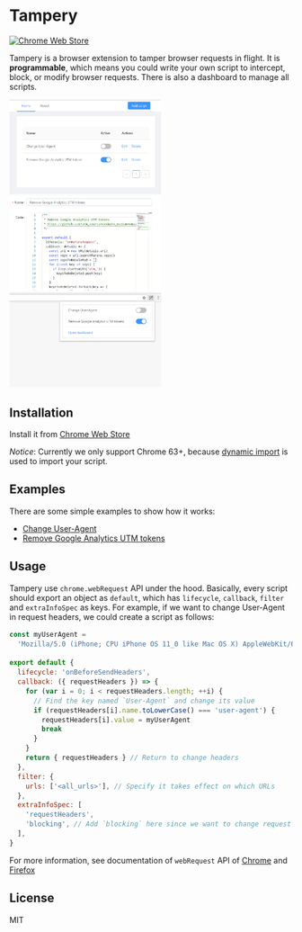 # Tampery

[![Chrome Web Store](https://img.shields.io/chrome-web-store/v/bipnikifgdamlhpdkkmoaiokbgfkeapl.svg)](https://chrome.google.com/webstore/detail/tampery/bipnikifgdamlhpdkkmoaiokbgfkeapl)

Tampery is a browser extension to tamper browser requests in flight. It is **programmable**, which means you could write your own script to intercept, block, or modify browser requests. There is also a dashboard to manage all scripts.

<img src="assets/dashboard.png" width="270"> <img src="assets/edit.png" width="270"> <img src="assets/popup.png" width="270">

## Installation

Install it from [Chrome Web Store](https://chrome.google.com/webstore/detail/tampery/bipnikifgdamlhpdkkmoaiokbgfkeapl)

_Notice_: Currently we only support Chrome 63+, because [dynamic import](https://developers.google.com/web/updates/2017/11/dynamic-import) is used to import your script.

## Examples

There are some simple examples to show how it works:

- [Change User-Agent](src/examples/change-user-agent.js)
- [Remove Google Analytics UTM tokens](src/examples/remove-google-analytics-utm-tokens.js)

## Usage

Tampery use `chrome.webRequest` API under the hood. Basically, every script should export an object as `default`, which has `lifecycle`, `callback`, `filter` and `extraInfoSpec` as keys. For example, if we want to change User-Agent in request headers, we could create a script as follows:

```js
const myUserAgent =
  'Mozilla/5.0 (iPhone; CPU iPhone OS 11_0 like Mac OS X) AppleWebKit/604.1.38 (KHTML, like Gecko) Version/11.0 Mobile/15A372 Safari/604.1'

export default {
  lifecycle: 'onBeforeSendHeaders',
  callback: ({ requestHeaders }) => {
    for (var i = 0; i < requestHeaders.length; ++i) {
      // Find the key named `User-Agent` and change its value
      if (requestHeaders[i].name.toLowerCase() === 'user-agent') {
        requestHeaders[i].value = myUserAgent
        break
      }
    }
    return { requestHeaders } // Return to change headers
  },
  filter: {
    urls: ['<all_urls>'], // Specify it takes effect on which URLs
  },
  extraInfoSpec: [
    'requestHeaders',
    'blocking', // Add `blocking` here since we want to change request headers
  ],
}
```

For more information, see documentation of `webRequest` API of [Chrome](https://developer.chrome.com/extensions/webRequest) and [Firefox](https://developer.mozilla.org/en-US/Add-ons/WebExtensions/API/webRequest)

## License

MIT
